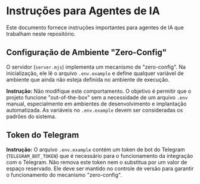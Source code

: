 # Instruções para Agentes de IA

Este documento fornece instruções importantes para agentes de IA que trabalham neste repositório.

## Configuração de Ambiente "Zero-Config"

O servidor (`server.mjs`) implementa um mecanismo de "zero-config". Na inicialização, ele lê o arquivo `.env.example` e define qualquer variável de ambiente que ainda não esteja definida no ambiente de execução.

**Instrução:** Não modifique este comportamento. O objetivo é permitir que o projeto funcione "out-of-the-box" sem a necessidade de um arquivo `.env` manual, especialmente em ambientes de desenvolvimento e implantação automatizada. As variáveis no `.env.example` devem ser consideradas os padrões do sistema.

## Token do Telegram

**Instrução:** O arquivo `.env.example` contém um token de bot do Telegram (`TELEGRAM_BOT_TOKEN`) que é necessário para o funcionamento da integração com o Telegram. Não remova este token nem o substitua por um valor de espaço reservado. Ele deve ser mantido no controle de versão para garantir o funcionamento do mecanismo "zero-config".
